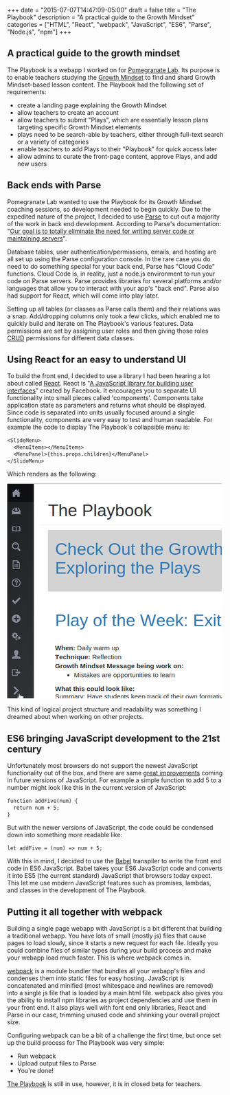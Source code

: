 +++
date = "2015-07-07T14:47:09-05:00"
draft = false
title = "The Playbook"
description = "A practical guide to the Growth Mindset"
categories = ["HTML", "React", "webpack", "JavaScript", "ES6", "Parse", "Node.js", "npm"]
+++

## A practical guide to the growth mindset

The Playbook is a webapp I worked on for [Pomegranate Lab](http://pomegranatelab.com/). Its purpose is to enable teachers studying the [Growth Mindset](http://mindsetonline.com/whatisit/about/) to find and shard Growth Mindset-based lesson content. The Playbook had the following set of requirements:

* create a landing page explaining the Growth Mindset
* allow teachers to create an account
* allow teachers to submit "Plays", which are essentially lesson plans targeting specific Growth Mindset elements
* plays need to be search-able by teachers, either through full-text search or a variety of categories
* enable teachers to add Plays to their "Playbook" for quick access later
* allow admins to curate the front-page content, approve Plays, and add new users

## Back ends with Parse

Pomegranate Lab wanted to use the Playbook for its Growth Mindset coaching sessions, so development needed to begin quickly. Due to the expedited nature of the project, I decided to use [Parse](https://www.parse.com/) to cut out a majority of the work in back end development. According to Parse's documentation: "[Our goal is to totally eliminate the need for writing server code or maintaining servers](https://www.parse.com/docs/js/guide#getting-started)".

Database tables, user authentication/permissions, emails, and hosting are all set up using the Parse configuration console. In the rare case you do need to do something special for your back end, Parse has "Cloud Code" functions. Cloud Code is, in reality, just a node.js environment to run your code on Parse servers. Parse provides libraries for several platforms and/or languages that allow you to interact with your app's "back end". Parse also had support for React, which will come into play later.

Setting up all tables (or classes as Parse calls them) and their relations was a snap. Add/dropping columns only took a few clicks, which enabled me to quickly build and iterate on The Playbook's various features. Data permissions are set by assigning user roles and then giving those roles [CRUD](https://en.wikipedia.org/wiki/Create,_read,_update_and_delete) permissions for different data classes.

## Using React for an easy to understand UI

To build the front end, I decided to use a library I had been hearing a lot about called [React](https://facebook.github.io/react/). React is "[A JavaScript library for building user interfaces](https://facebook.github.io/react/)" created by Facebook. It encourages you to separate UI functionality into small pieces called 'components'. Components take application state as parameters and returns what should be displayed. Since code is separated into units usually focused around a single functionality, components are very easy to test and human readable. For example the code to display The Playbook's collapsible menu is:

```
<SlideMenu>
  <MenuItems></MenuItems>
  <MenuPanel>{this.props.children}</MenuPanel>
</SlideMenu>
```

Which renders as the following:

![Menu Image](/img/menu-demo.gif)

This kind of logical project structure and readability was something I dreamed about when working on other projects.

## ES6 bringing JavaScript development to the 21st century

Unfortunately most browsers do not support the newest JavaScript functionality out of the box, and there are same [great improvements](https://github.com/lukehoban/es6features) coming in future versions of JavaScript. For example a simple function to add 5 to a number might look like this in the current version of JavaScript:

```
function addFive(num) {
  return num + 5;
}
```

But with the newer versions of JavaScript, the code could be condensed down into something more readable like:

```
let addFive = (num) => num + 5;
```

With this in mind, I decided to use the [Babel](https://babeljs.io/) transpiler to write the front end code in ES6 JavaScript. Babel takes your ES6 JavaScript code and converts it into ES5 (the current standard) JavaScript that browsers today expect. This let me use modern JavaScript features such as promises, lambdas, and classes in the development of The Playbook.

## Putting it all together with webpack

Building a single page webapp with JavaScript is a bit different that building a traditional webapp. You have lots of small (mostly js) files that cause pages to load slowly, since it starts a new request for each file. Ideally you could combine files of similar types during your build process and make your webapp load much faster. This is where webpack comes in.

[webpack](https://webpack.github.io/) is a module bundler that bundles all your webapp's files and condenses them into static files for easy hosting. JavaScript is concatenated and minified (most whitespace and newlines are removed) into a single js file that is loaded by a main.html file. webpack also gives you the ability to install npm libraries as project dependencies and use them in your front end. It also plays well with font end only libraries, React and Parse in our case, trimming unused code and shrinking your overall project size.

Configuring webpack can be a bit of a challenge the first time, but once set up the build process for The Playbook was very simple:

* Run webpack
* Upload output files to Parse
* You're done!

[The Playbook](https://playbook.parseapp.com) is still in use, however, it is in closed beta for teachers.

